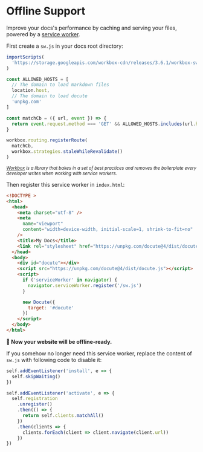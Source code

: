 # Offline Support

Improve your docs's performance by caching and serving your files, powered by a [service worker](https://developer.mozilla.org/zh-CN/docs/Web/API/Service_Worker_API/Using_Service_Workers).

First create a `sw.js` in your docs root directory:

```js
importScripts(
  'https://storage.googleapis.com/workbox-cdn/releases/3.6.1/workbox-sw.js'
)

const ALLOWED_HOSTS = [
  // The domain to load markdown files
  location.host,
  // The domain to load docute
  'unpkg.com'
]

const matchCb = ({ url, event }) => {
  return event.request.method === 'GET' && ALLOWED_HOSTS.includes(url.host)
}

workbox.routing.registerRoute(
  matchCb,
  workbox.strategies.staleWhileRevalidate()
)
```

<sup>_[Workbox](https://developers.google.com/web/tools/workbox/) is a library that bakes in a set of best practices and removes the boilerplate every developer writes when working with service workers._</sup>

Then register this service worker in `index.html`:

```html {highlight:['16-18']}
<!DOCTYPE >
<html>
  <head>
    <meta charset="utf-8" />
    <meta
      name="viewport"
      content="width=device-width, initial-scale=1, shrink-to-fit=no"
    />
    <title>My Docs</title>
    <link rel="stylesheet" href="https://unpkg.com/docute@4/dist/docute.css" />
  </head>
  <body>
    <div id="docute"></div>
    <script src="https://unpkg.com/docute@4/dist/docute.js"></script>
    <script>
      if ('serviceWorker' in navigator) {
        navigator.serviceWorker.register('/sw.js')
      }

      new Docute({
        target: '#docute'
      })
    </script>
  </body>
</html>
```

__🥳 Now your website will be offline-ready.__

If you somehow no longer need this service worker, replace the content of `sw.js` with following code to disable it:

```js
self.addEventListener('install', e => {
  self.skipWaiting()
})

self.addEventListener('activate', e => {
  self.registration
    .unregister()
    .then(() => {
      return self.clients.matchAll()
    })
    .then(clients => {
      clients.forEach(client => client.navigate(client.url))
    })
})
```
